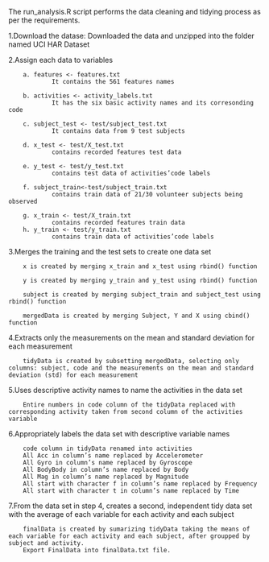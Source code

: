 The run_analysis.R script performs the data cleaning and tidying process as per the requirements.

1.Download the datase:
        Downloaded the data and unzipped into the folder named UCI HAR Dataset
        
2.Assign each data to variables

        a. features <- features.txt 
                It contains the 561 features names
        
        b. activities <- activity_labels.txt
                It has the six basic activity names and its corresonding code
                
        c. subject_test <- test/subject_test.txt 
                It contains data from 9 test subjects
                
        d. x_test <- test/X_test.txt
                contains recorded features test data

        e. y_test <- test/y_test.txt
                contains test data of activities’code labels
                
        f. subject_train<-test/subject_train.txt
                contains train data of 21/30 volunteer subjects being observed
        
        g. x_train <- test/X_train.txt
                contains recorded features train data
        h. y_train <- test/y_train.txt
                contains train data of activities’code labels

3.Merges the training and the test sets to create one data set

        x is created by merging x_train and x_test using rbind() function

        y is created by merging y_train and y_test using rbind() function

        subject is created by merging subject_train and subject_test using rbind() function

        mergedData is created by merging Subject, Y and X using cbind() function

4.Extracts only the measurements on the mean and standard deviation for each measurement

        tidyData is created by subsetting mergedData, selecting only columns: subject, code and the measurements on the mean and standard deviation (std) for each measurement

5.Uses descriptive activity names to name the activities in the data set

        Entire numbers in code column of the tidyData replaced with corresponding activity taken from second column of the activities variable

6.Appropriately labels the data set with descriptive variable names

        code column in tidyData renamed into activities
        All Acc in column’s name replaced by Accelerometer
        All Gyro in column’s name replaced by Gyroscope
        All BodyBody in column’s name replaced by Body
        All Mag in column’s name replaced by Magnitude
        All start with character f in column’s name replaced by Frequency
        All start with character t in column’s name replaced by Time

7.From the data set in step 4, creates a second, independent tidy data set with the average of each variable for each activity and each subject

        finalData is created by sumarizing tidyData taking the means of each variable for each activity and each subject, after groupped by subject and activity.
        Export FinalData into finalData.txt file.